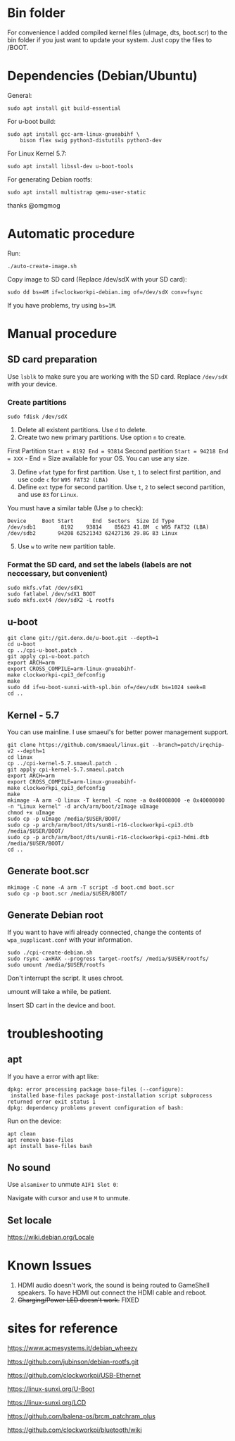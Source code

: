# Bin folder

For convenience I added compiled kernel files (uImage, dts, boot.scr) to the bin folder if you just want to update your system.
Just copy the files to /BOOT.

# Dependencies (Debian/Ubuntu)

General:

````
sudo apt install git build-essential
````

For u-boot build:

````
sudo apt install gcc-arm-linux-gnueabihf \
    bison flex swig python3-distutils python3-dev
````

For Linux Kernel 5.7:

````
sudo apt install libssl-dev u-boot-tools
````

For generating Debian rootfs:

````
sudo apt install multistrap qemu-user-static
````

thanks @omgmog

# Automatic procedure

Run:

````
./auto-create-image.sh
````

Copy image to SD card (Replace /dev/sdX with your SD card):

````
sudo dd bs=4M if=clockworkpi-debian.img of=/dev/sdX conv=fsync
````

If you have problems, try using `bs=1M`.

# Manual procedure
## SD card preparation

Use `lsblk` to make sure you are working with the SD card. Replace `/dev/sdX` with your device.

### Create partitions
````
sudo fdisk /dev/sdX
````
1. Delete all existent partitions. Use `d` to delete.
2. Create two new primary partitions. Use option `n` to create.

  First Partition `Start = 8192 End = 93814`
  Second partition `Start = 94218 End = XXX` - End = Size available for your OS. You can use any size.
  
3. Define `vfat` type for first partition. Use `t`, `1` to select first partition, and use code `c` for `W95 FAT32 (LBA)`
4. Define `ext` type for second partition. Use `t`, `2` to select second partition, and use `83` for `Linux`.
  
You must have a similar table (Use `p` to check):

````
Device     Boot Start      End  Sectors  Size Id Type
/dev/sdb1        8192    93814    85623 41.8M  c W95 FAT32 (LBA)
/dev/sdb2       94208 62521343 62427136 29.8G 83 Linux
````

5. Use `w` to write new partition table.

### Format the SD card, and set the labels (labels are not neccessary, but convenient)

````
sudo mkfs.vfat /dev/sdX1
sudo fatlabel /dev/sdX1 BOOT
sudo mkfs.ext4 /dev/sdX2 -L rootfs
````

## u-boot

````
git clone git://git.denx.de/u-boot.git --depth=1
cd u-boot
cp ../cpi-u-boot.patch .
git apply cpi-u-boot.patch
export ARCH=arm
export CROSS_COMPILE=arm-linux-gnueabihf-
make clockworkpi-cpi3_defconfig
make
sudo dd if=u-boot-sunxi-with-spl.bin of=/dev/sdX bs=1024 seek=8
cd ..
````

## Kernel - 5.7

You can use mainline. I use smaeul's for better power management support.

````
git clone https://github.com/smaeul/linux.git --branch=patch/irqchip-v2 --depth=1
cd linux
cp ../cpi-kernel-5.7.smaeul.patch .
git apply cpi-kernel-5.7.smaeul.patch
export ARCH=arm
export CROSS_COMPILE=arm-linux-gnueabihf-
make clockworkpi_cpi3_defconfig
make
mkimage -A arm -O linux -T kernel -C none -a 0x40008000 -e 0x40008000 -n "Linux kernel" -d arch/arm/boot/zImage uImage
chmod +x uImage
sudo cp -p uImage /media/$USER/BOOT/
sudo cp -p arch/arm/boot/dts/sun8i-r16-clockworkpi-cpi3.dtb /media/$USER/BOOT/
sudo cp -p arch/arm/boot/dts/sun8i-r16-clockworkpi-cpi3-hdmi.dtb /media/$USER/BOOT/
cd ..
````

## Generate boot.scr

````
mkimage -C none -A arm -T script -d boot.cmd boot.scr
sudo cp -p boot.scr /media/$USER/BOOT/
````

## Generate Debian root

If you want to have wifi already connected, change the contents of `wpa_supplicant.conf` with your information.

````
sudo ./cpi-create-debian.sh
sudo rsync -axHAX --progress target-rootfs/ /media/$USER/rootfs/
sudo umount /media/$USER/rootfs
````

Don't interrupt the script. It uses chroot.

umount will take a while, be patient.

Insert SD cart in the device and boot.

# troubleshooting

## apt

If you have a error with apt like:

````
dpkg: error processing package base-files (--configure):
 installed base-files package post-installation script subprocess returned error exit status 1
dpkg: dependency problems prevent configuration of bash:
````

Run on the device:

````
apt clean
apt remove base-files
apt install base-files bash
````

## No sound

Use `alsamixer` to unmute `AIF1 Slot 0`:

Navigate with cursor and use `M` to unmute.

## Set locale

https://wiki.debian.org/Locale

# Known Issues

1. HDMI audio doesn't work, the sound is being routed to GameShell speakers. To have HDMI out connect the HDMI cable and reboot.
1. ~~Charging/Power LED doesn't work.~~ FIXED

# sites for reference
https://www.acmesystems.it/debian_wheezy

https://github.com/jubinson/debian-rootfs.git

https://github.com/clockworkpi/USB-Ethernet

https://linux-sunxi.org/U-Boot

https://linux-sunxi.org/LCD

https://github.com/balena-os/brcm_patchram_plus

https://github.com/clockworkpi/bluetooth/wiki
